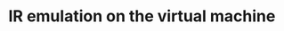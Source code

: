 
# IR emulation on the virtual machine
















































































